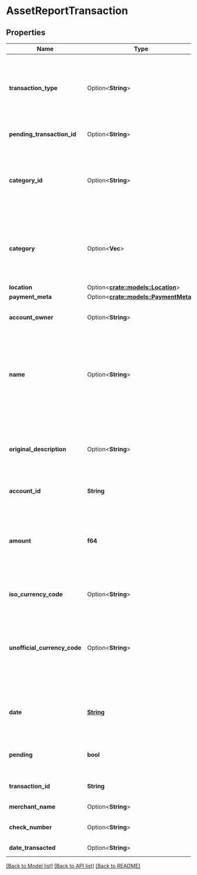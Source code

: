 # AssetReportTransaction

## Properties

Name | Type | Description | Notes
------------ | ------------- | ------------- | -------------
**transaction_type** | Option<**String**> | Please use the `payment_channel` field, `transaction_type` will be deprecated in the future.  `digital:` transactions that took place online.  `place:` transactions that were made at a physical location.  `special:` transactions that relate to banks, e.g. fees or deposits.  `unresolved:` transactions that do not fit into the other three types.  | [optional]
**pending_transaction_id** | Option<**String**> | The ID of a posted transaction's associated pending transaction, where applicable. | [optional]
**category_id** | Option<**String**> | The ID of the category to which this transaction belongs. For a full list of categories, see [`/categories/get`](https://plaid.com/docs/api/products/transactions/#categoriesget).  If the `transactions` object was returned by an Assets endpoint such as `/asset_report/get/` or `/asset_report/pdf/get`, this field will only appear in an Asset Report with Insights. | [optional]
**category** | Option<**Vec<String>**> | A hierarchical array of the categories to which this transaction belongs. For a full list of categories, see [`/categories/get`](https://plaid.com/docs/api/products/transactions/#categoriesget).  If the `transactions` object was returned by an Assets endpoint such as `/asset_report/get/` or `/asset_report/pdf/get`, this field will only appear in an Asset Report with Insights. | [optional]
**location** | Option<[**crate::models::Location**](Location.md)> |  | [optional]
**payment_meta** | Option<[**crate::models::PaymentMeta**](PaymentMeta.md)> |  | [optional]
**account_owner** | Option<**String**> | The name of the account owner. This field is not typically populated and only relevant when dealing with sub-accounts. | [optional]
**name** | Option<**String**> | The merchant name or transaction description.  If the `transactions` object was returned by a Transactions endpoint such as `/transactions/get`, this field will always appear. If the `transactions` object was returned by an Assets endpoint such as `/asset_report/get/` or `/asset_report/pdf/get`, this field will only appear in an Asset Report with Insights. | [optional]
**original_description** | Option<**String**> | The string returned by the financial institution to describe the transaction. For transactions returned by `/transactions/get`, this field is in beta and will be omitted unless the client is both enrolled in the closed beta program and has set `options.include_original_description` to `true`. | 
**account_id** | **String** | The ID of the account in which this transaction occurred. | 
**amount** | **f64** | The settled value of the transaction, denominated in the account's currency, as stated in `iso_currency_code` or `unofficial_currency_code`. Positive values when money moves out of the account; negative values when money moves in. For example, debit card purchases are positive; credit card payments, direct deposits, and refunds are negative. | 
**iso_currency_code** | Option<**String**> | The ISO-4217 currency code of the transaction. Always `null` if `unofficial_currency_code` is non-null. | 
**unofficial_currency_code** | Option<**String**> | The unofficial currency code associated with the transaction. Always `null` if `iso_currency_code` is non-`null`. Unofficial currency codes are used for currencies that do not have official ISO currency codes, such as cryptocurrencies and the currencies of certain countries.  See the [currency code schema](https://plaid.com/docs/api/accounts#currency-code-schema) for a full listing of supported `iso_currency_code`s. | 
**date** | [**String**](string.md) | For pending transactions, the date that the transaction occurred; for posted transactions, the date that the transaction posted. Both dates are returned in an [ISO 8601](https://wikipedia.org/wiki/ISO_8601) format ( `YYYY-MM-DD` ). | 
**pending** | **bool** | When `true`, identifies the transaction as pending or unsettled. Pending transaction details (name, type, amount, category ID) may change before they are settled. | 
**transaction_id** | **String** | The unique ID of the transaction. Like all Plaid identifiers, the `transaction_id` is case sensitive. | 
**merchant_name** | Option<**String**> | The merchant name, as extracted by Plaid from the `name` field. | [optional]
**check_number** | Option<**String**> | The check number of the transaction. This field is only populated for check transactions. | [optional]
**date_transacted** | Option<**String**> | The date on which the transaction took place, in IS0 8601 format. | [optional]

[[Back to Model list]](../README.md#documentation-for-models) [[Back to API list]](../README.md#documentation-for-api-endpoints) [[Back to README]](../README.md)


